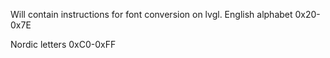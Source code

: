 Will contain instructions for font conversion on lvgl.
English alphabet
0x20-0x7E

Nordic letters
0xC0-0xFF
